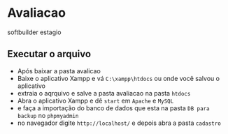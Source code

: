 # Avaliacao
softbuilder estagio

## Executar o arquivo
* Após baixar a pasta avalicao
* Baixe o aplicativo Xampp e vá `C:\xampp\htdocs` ou onde você salvou o aplicativo 
* extraia o aqrquivo e salve a pasta avaliacao na pasta `htdocs`
* Abra o aplicativo Xampp e dê `start` em `Apache` e `MySQL`
* e faça a importação do banco de dados que esta na pasta `DB para backup` no `phpmyadmin`
* no navegador digite `http://localhost/` e depois abra a pasta `cadastro`
